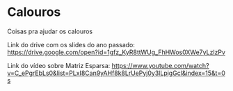 # Calouros
Coisas pra ajudar os calouros

Link do drive com os slides do ano passado: https://drive.google.com/open?id=1gfz_KyR8ttWUg_FhHWos0XWe7yLzlzPv

Link do vídeo sobre Matriz Esparsa: https://www.youtube.com/watch?v=C_ePgrEbLs0&list=PLxI8Can9yAHf8k8LrUePyj0y3lLpigGcl&index=15&t=0s
